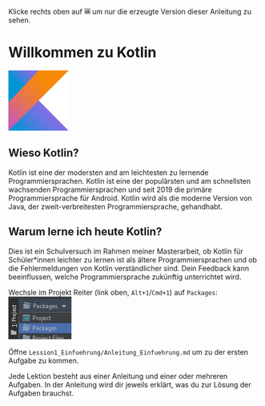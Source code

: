 Klicke rechts oben auf ![](../../../images/LayoutPreviewOnly.png) um nur die erzeugte Version dieser Anleitung zu sehen.

# Willkommen zu Kotlin

![](../../../images/Kotlin.png)

## Wieso Kotlin?

Kotlin ist eine der modersten and am leichtesten zu lernende Programmiersprachen.
Kotlin ist eine der populärsten und am schnellsten wachsenden Programmiersprachen und seit 2019 die primäre Programmiersprache für Android.
Kotlin wird als die moderne Version von Java, der zweit-verbreitesten Programmiersprache, gehandhabt.

## Warum lerne ich heute Kotlin?

Dies ist ein Schulversuch im Rahmen meiner Masterarbeit, 
ob Kotlin für Schüler*innen leichter zu lernen ist als ältere Programmiersprachen und 
ob die Fehlermeldungen von Kotlin verständlicher sind.
Dein Feedback kann beeinflussen, welche Programmiersprache zukünftig unterrichtet wird.

Wechsle im Projekt Reiter (link oben, `Alt+1`/`Cmd+1`) auf `Packages`:\
![](../../../images/ChangeToPackeges.jpg)

Öffne `Lession1_Einfuehrung/Anleitung_Einfuehrung.md` um zu der ersten Aufgabe zu kommen.

Jede Lektion besteht aus einer Anleitung und einer oder mehreren Aufgaben.
In der Anleitung wird dir jeweils erklärt, was du zur Lösung der Aufgaben brauchst.